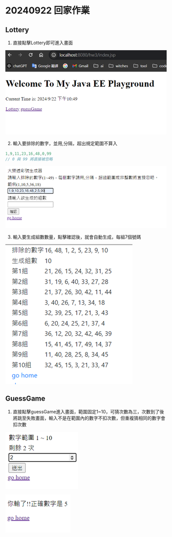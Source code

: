 # 20240922 回家作業

## Lottery

1. 直接點擊Lottery即可進入畫面

![alt text](image.png)

2. 輸入要排除的數字，並用,分隔，超出規定範圍不算入
```java
1,9,11,23,16,48,0,99 
// 0 與 99 將直接被忽略
```

![alt text](image-1.png)

3. 輸入要生成組數數量，點擊確認後，就會自動生成，每組7個號碼

![alt text](image-2.png)

## GuessGame

1. 直接點擊guessGame進入畫面，範圍固定1~10，可猜次數為三，次數到了後將跳至失敗畫面，輸入不是在範圍內的數字不扣次數，但重複猜相同的數字會扣次數

![alt text](image-4.png)

![alt text](image-3.png)
